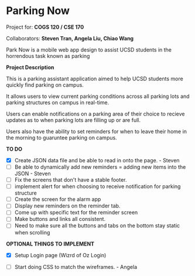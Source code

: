 # Parking Now

Project for: **COGS 120 / CSE 170**

Collaborators: **Steven Tran, Angela Liu, Chiao Wang**

Park Now is a mobile web app design to assist UCSD students in the horrendous task known as parking

**Project Description**

This is a parking assistant application aimed to help UCSD students more quickly find 
parking on campus.

It allows users to view current parking conditions across all parking lots and 
parking structures on campus in real-time.

Users can enable notifications on a parking area of their choice to recieve updates
as to when parking lots are filling up or are full. 

Users also have the ability to set reminders for when to leave their home in the 
morning to guaruntee parking on campus. 

**TO DO**

* [x] Create JSON data file and be able to read in onto the page. - Steven
* [ ] Be able to dynamically add new reminders = adding new items into the JSON - Steven
* [ ] Fix the screens that don't have a stable footer.
* [ ] implement alert for when choosing to receive notification for parking structure
* [ ] Create the screen for the alarm app
* [ ] Display new reminders on the reminder tab. 
* [ ] Come up with specific text for the reminder screen
* [ ] Make buttons and links all consistent.
* [ ] Need to make sure all the buttons and tabs on the bottom stay static when scrolling

**OPTIONAL THINGS TO IMPLEMENT**
* [x] Setup Login page (Wizrd of Oz Login)
* [ ] Start doing CSS to match the wireframes. - Angela



